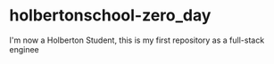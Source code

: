 # holbertonschool-zero_day
I'm now a Holberton Student, this is my first repository as a full-stack enginee
